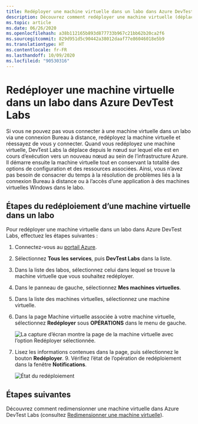 ```yaml
---
title: Redéployer une machine virtuelle dans un labo dans Azure DevTest Labs | Microsoft Docs
description: Découvrez comment redéployer une machine virtuelle (déplacement depuis un nœud Azure vers un autre) dans Azure DevTest Labs.
ms.topic: article
ms.date: 06/26/2020
ms.openlocfilehash: a38b112165b893d877733b967c21bb62b20ca2f6
ms.sourcegitcommit: 829d951d5c90442a38012daaf77e86046018e5b9
ms.translationtype: HT
ms.contentlocale: fr-FR
ms.lasthandoff: 10/09/2020
ms.locfileid: "90530316"
---
```

# <a name="redeploy-a-vm-in-a-lab-in-azure-devtest-labs"></a>Redéployer une machine virtuelle dans un labo dans Azure DevTest Labs
Si vous ne pouvez pas vous connecter à une machine virtuelle dans un labo via une connexion Bureau à distance, redéployez la machine virtuelle et réessayez de vous y connecter. Quand vous redéployez une machine virtuelle, DevTest Labs la déplace depuis le nœud sur lequel elle est en cours d’exécution vers un nouveau nœud au sein de l’infrastructure Azure. Il démarre ensuite la machine virtuelle tout en conservant la totalité des options de configuration et des ressources associées. Ainsi, vous n’avez pas besoin de consacrer du temps à la résolution de problèmes liés à la connexion Bureau à distance ou à l’accès d’une application à des machines virtuelles Windows dans le labo. 

## <a name="steps-to-redeploy-a-vm-in-a-lab"></a>Étapes du redéploiement d’une machine virtuelle dans un labo 
Pour redéployer une machine virtuelle dans un labo dans Azure DevTest Labs, effectuez les étapes suivantes : 

1. Connectez-vous au [portail Azure](https://portal.azure.com).
2. Sélectionnez **Tous les services**, puis **DevTest Labs** dans la liste.
3. Dans la liste des labos, sélectionnez celui dans lequel se trouve la machine virtuelle que vous souhaitez redéployer.  
4. Dans le panneau de gauche, sélectionnez **Mes machines virtuelles**. 
5. Dans la liste des machines virtuelles, sélectionnez une machine virtuelle.
6. Dans la page Machine virtuelle associée à votre machine virtuelle, sélectionnez **Redéployer** sous **OPÉRATIONS** dans le menu de gauche.

    ![La capture d’écran montre la page de la machine virtuelle avec l’option Redéployer sélectionnée.](media/devtest-lab-redeploy-vm/redeploy.png)
7. Lisez les informations contenues dans la page, puis sélectionnez le bouton **Redéployer**. 9. Vérifiez l’état de l’opération de redéploiement dans la fenêtre **Notifications**.

    ![État du redéploiement](media/devtest-lab-redeploy-vm/redeploy-status.png)

## <a name="next-steps"></a>Étapes suivantes
Découvrez comment redimensionner une machine virtuelle dans Azure DevTest Labs (consultez [Redimensionner une machine virtuelle](devtest-lab-resize-vm.md)).


